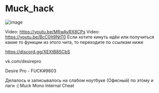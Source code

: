 # Muck_hack
![image](https://user-images.githubusercontent.com/59990384/134267776-84650987-db12-4f4c-9ace-2360caf8ec80.png)

Video: https://youtu.be/M6wAvRX8CPs
Video: https://youtu.be/BcC0It9NtT0
Если хотите кинуть идёи или получиться какие то функции из этого чита, то переходите по ссылкам ниже

https://discord.gg/XEXtB8SCbS

vk.com/desirepro

Desire Pro - FUCK#9803

Делалось и записывалось на слабом ноутбуке (Офисный) по этому и лаги :(
Muck Mono Internal Cheat 

